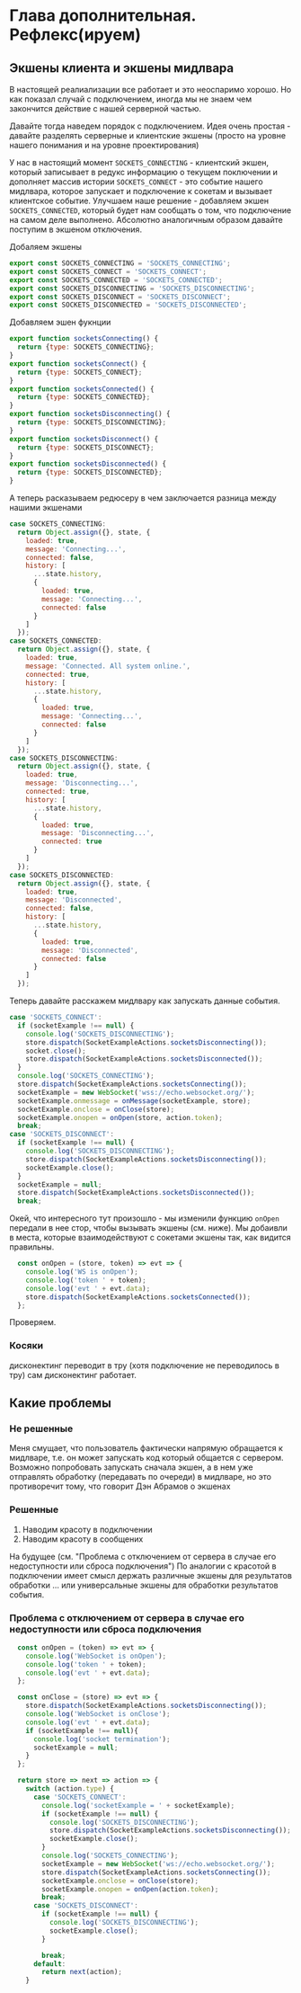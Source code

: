 # Глава дополнительная. Рефлекс(ируем)

## Экшены клиента и экшены мидлвара

В настоящей реалиализации все работает и это неоспаримо хорошо. Но как показал случай с подключением, иногда мы не знаем чем закончится действие с нашей серверной частью.

Давайте тогда наведем порядок с подключением.
Идея очень простая - давайте разделять серверные и клиентские экшены (просто на уровне нашего понимания и на уровне проектирования)

У нас в настоящий момент
`SOCKETS_CONNECTING` - клиентский экшен, который записывает в редукс информацию о текущем поключении и дополняет массив истории
`SOCKETS_CONNECT` - это событие нашего мидлвара, которое запускает и подключение к сокетам и вызывает клиентское событие.
Улучшаем наше решение - добавляем экшен `SOCKETS_CONNECTED`, который будет нам сообщать о том, что подключение на самом деле выполнено.
Абсолютно аналогичным образом давайте поступим в экшеном отключения.

Добаляем экшены
```js
export const SOCKETS_CONNECTING = 'SOCKETS_CONNECTING';
export const SOCKETS_CONNECT = 'SOCKETS_CONNECT';
export const SOCKETS_CONNECTED = 'SOCKETS_CONNECTED';
export const SOCKETS_DISCONNECTING = 'SOCKETS_DISCONNECTING';
export const SOCKETS_DISCONNECT = 'SOCKETS_DISCONNECT';
export const SOCKETS_DISCONNECTED = 'SOCKETS_DISCONNECTED';
```
Добавляем эшен фукнции

```js
export function socketsConnecting() {
  return {type: SOCKETS_CONNECTING};
}
export function socketsConnect() {
  return {type: SOCKETS_CONNECT};
}
export function socketsConnected() {
  return {type: SOCKETS_CONNECTED};
}
export function socketsDisconnecting() {
  return {type: SOCKETS_DISCONNECTING};
}
export function socketsDisconnect() {
  return {type: SOCKETS_DISCONNECT};
}
export function socketsDisconnected() {
  return {type: SOCKETS_DISCONNECTED};
}
```
А теперь расказываем редюсеру в чем заключается разница между нашими экшенами

```js
case SOCKETS_CONNECTING:
  return Object.assign({}, state, {
    loaded: true,
    message: 'Connecting...',
    connected: false,
    history: [
      ...state.history,
      {
        loaded: true,
        message: 'Connecting...',
        connected: false
      }
    ]
  });
case SOCKETS_CONNECTED:
  return Object.assign({}, state, {
    loaded: true,
    message: 'Connected. All system online.',
    connected: true,
    history: [
      ...state.history,
      {
        loaded: true,
        message: 'Connecting...',
        connected: false
      }
    ]
  });
case SOCKETS_DISCONNECTING:
  return Object.assign({}, state, {
    loaded: true,
    message: 'Disconnecting...',
    connected: true,
    history: [
      ...state.history,
      {
        loaded: true,
        message: 'Disconnecting...',
        connected: true
      }
    ]
  });
case SOCKETS_DISCONNECTED:
  return Object.assign({}, state, {
    loaded: true,
    message: 'Disconnected',
    connected: false,
    history: [
      ...state.history,
      {
        loaded: true,
        message: 'Disconnected',
        connected: false
      }
    ]
  });
```
Теперь давайте расскажем мидлвару как запускать данные события.

```js
case 'SOCKETS_CONNECT':
  if (socketExample !== null) {
    console.log('SOCKETS_DISCONNECTING');
    store.dispatch(SocketExampleActions.socketsDisconnecting());
    socket.close();
    store.dispatch(SocketExampleActions.socketsDisconnected());
  }
  console.log('SOCKETS_CONNECTING');
  store.dispatch(SocketExampleActions.socketsConnecting());
  socketExample = new WebSocket('wss://echo.websocket.org/');
  socketExample.onmessage = onMessage(socketExample, store);
  socketExample.onclose = onClose(store);
  socketExample.onopen = onOpen(store, action.token);
  break;
case 'SOCKETS_DISCONNECT':
  if (socketExample !== null) {
    console.log('SOCKETS_DISCONNECTING');
    store.dispatch(SocketExampleActions.socketsDisconnecting());
    socketExample.close();
  }
  socketExample = null;
  store.dispatch(SocketExampleActions.socketsDisconnected());
  break;
```

Окей, что интересного тут произошло - мы изменили функцию `onOpen` передали в нее стор, чтобы вызывать экшены (см. ниже). Мы добаивли в места, которые взаимодействуют с сокетами экшены так, как видится правильны.

```js
  const onOpen = (store, token) => evt => {
    console.log('WS is onOpen');
    console.log('token ' + token);
    console.log('evt ' + evt.data);
    store.dispatch(SocketExampleActions.socketsConnected());
  };
```
Проверяем.


### Косяки
дисконектинг переводит в тру (хотя подключение не переводилось в тру)
сам дисконектинг работает.




## Какие проблемы

### Не решенные
Меня смущает, что пользователь фактически напрямую обращается к мидлваре, т.е. он может запускать код который общается с сервером. Возможно попробовать запускать сначала экшен, а в нем уже отправлять обработку (передавать по очереди) в мидлваре, но это противоречит тому, что говорит Дэн Абрамов о экшенах

### Решенные
1. Наводим красоту в подключении
2. Наводим красоту в сообщених

На будущее (см. "Проблема с отключением от сервера в случае его недоступности или сброса подключения")
По аналогии с красотой в подключении имеет смысл держать различные экшены для результатов обработки ... или универсальные экшены для обработки результатов события.


### Проблема с отключением от сервера в случае его недоступности или сброса подключения



```js
  const onOpen = (token) => evt => {
    console.log('WebSocket is onOpen');
    console.log('token ' + token);
    console.log('evt ' + evt.data);
  };

  const onClose = (store) => evt => {
    store.dispatch(SocketExampleActions.socketsDisconnecting());
    console.log('WebSocket is onClose');
    console.log('evt ' + evt.data);
    if (socketExample !== null){
      console.log('socket termination');
      socketExample = null;
    }
  };

  return store => next => action => {
    switch (action.type) {
      case 'SOCKETS_CONNECT':
        console.log('socketExample = ' + socketExample);
        if (socketExample !== null) {
          console.log('SOCKETS_DISCONNECTING');
          store.dispatch(SocketExampleActions.socketsDisconnecting());
          socketExample.close();
        }
        console.log('SOCKETS_CONNECTING');
        socketExample = new WebSocket('ws://echo.websocket.org/');
        store.dispatch(SocketExampleActions.socketsConnecting());
        socketExample.onclose = onClose(store);
        socketExample.onopen = onOpen(action.token);
        break;
      case 'SOCKETS_DISCONNECT':
        if (socketExample !== null) {
          console.log('SOCKETS_DISCONNECTING');
          socketExample.close();
        }

        break;
      default:
        return next(action);
    }
```
